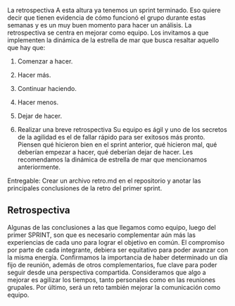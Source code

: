 La retrospectiva
A esta altura ya tenemos un sprint terminado. Eso quiere decir que tienen evidencia de cómo
funcionó el grupo durante estas semanas y es un muy buen momento para hacer un análisis.
La retrospectiva se centra en mejorar como equipo. Los invitamos a que implementen la
dinámica de la estrella de mar que busca resaltar aquello que hay que:
1. Comenzar a hacer.
2. Hacer más.
3. Continuar haciendo.
4. Hacer menos.
5. Dejar de hacer.

1. Realizar una breve retrospectiva
Su equipo es ágil y uno de los secretos de la agilidad es el de fallar rápido para ser
exitosos más pronto. Piensen qué hicieron bien en el sprint anterior, qué hicieron mal,
qué deberían empezar a hacer, qué deberían dejar de hacer. Les recomendamos la
dinámica de estrella de mar que mencionamos anteriormente.

Entregable: Crear un archivo retro.md en el repositorio y anotar las principales
conclusiones de la retro del primer sprint.

## Retrospectiva
Algunas de las conclusiones a las que llegamos como equipo, luego del primer SPRINT, son que es necesario complementar aún más las experiencias de cada uno para lograr el objetivo en común. El compromiso por parte de cada integrante, debiera ser equitativo para poder avanzar con la misma energía.
Confirmamos la importancia de haber determinado un día fijo de reunión, además de otros complementarios, fue clave para poder seguir desde una perspectiva compartida.
Consideramos que algo a mejorar es agilizar los tiempos, tanto personales como en las reuniones grupales.
Por último, será un reto también mejorar la comunicación como equipo.